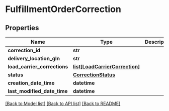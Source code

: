 # FulfillmentOrderCorrection

## Properties
Name | Type | Description | Notes
------------ | ------------- | ------------- | -------------
**correction_id** | **str** |  | 
**delivery_location_gln** | **str** |  | [optional] 
**load_carrier_corrections** | [**list[LoadCarrierCorrection]**](LoadCarrierCorrection.md) |  | 
**status** | [**CorrectionStatus**](CorrectionStatus.md) |  | [optional] 
**creation_date_time** | **datetime** |  | 
**last_modified_date_time** | **datetime** |  | 

[[Back to Model list]](../README.md#documentation-for-models) [[Back to API list]](../README.md#documentation-for-api-endpoints) [[Back to README]](../README.md)

